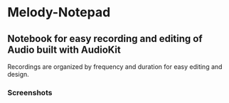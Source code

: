 # Melody-Notepad

## Notebook for easy recording and editing of Audio built with AudioKit
Recordings are organized by frequency and duration for easy editing and design. 

### Screenshots
